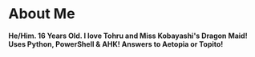 # About Me
**He/Him.
16 Years Old.
I love Tohru and Miss Kobayashi's Dragon Maid!
Uses Python, PowerShell & AHK!
Answers to Aetopia or Topito!**
